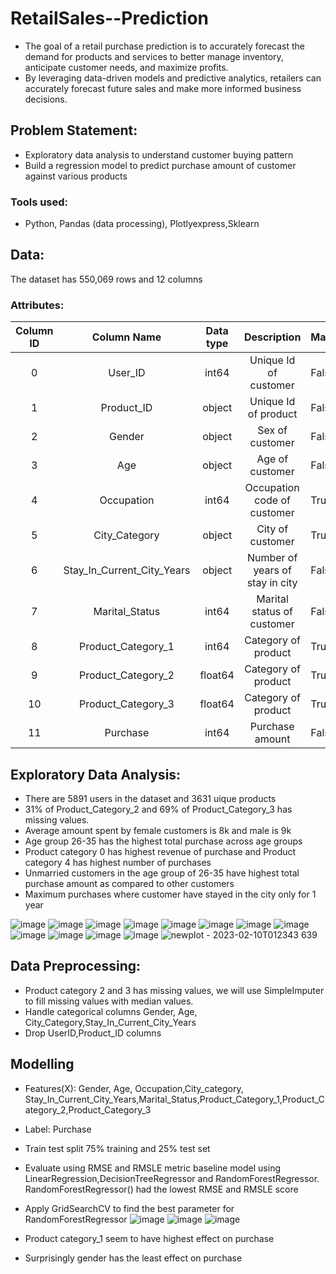 # RetailSales--Prediction
- The goal of a retail purchase prediction is to accurately forecast the demand for products and services to better manage inventory, anticipate customer needs, and maximize profits. 
- By leveraging data-driven models and predictive analytics, retailers can accurately forecast future sales and make more informed business decisions.

## Problem Statement:
- Exploratory data analysis to understand customer buying pattern
- Build a regression model to predict purchase amount of customer against various products

### Tools used:
- Python, Pandas (data processing), Plotlyexpress,Sklearn

## Data:
The dataset has 550,069 rows and 12 columns
### Attributes:
| Column ID |         Column Name        | Data type |           Description           | Masked |
|:---------:|:--------------------------:|:---------:|:-------------------------------:|--------|
|     0     |           User_ID          |   int64   |      Unique Id of customer      | False  |
|     1     |         Product_ID         |   object  |       Unique Id of product      | False  |
|     2     |           Gender           |   object  |         Sex of customer         | False  |
|     3     |             Age            |   object  |         Age of customer         | False  |
|     4     |         Occupation         |   int64   |   Occupation code of customer   | True   |
|     5     |        City_Category       |   object  |         City of customer        | True   |
|     6     | Stay_In_Current_City_Years |   object  | Number of years of stay in city | False  |
|     7     |       Marital_Status       |   int64   |    Marital status of customer   | False  |
|     8     |     Product_Category_1     |   int64   |       Category of product       | True   |
|     9     |     Product_Category_2     |  float64  |       Category of product       | True   |
|     10    |     Product_Category_3     |  float64  |       Category of product       | True   |
|     11    |          Purchase          |   int64   |         Purchase amount         | False  |


## Exploratory Data Analysis:
  - There are 5891 users in the dataset and 3631 uique products
  - 31% of Product_Category_2 and 69% of Product_Category_3 has missing values.
  - Average amount spent by female customers is 8k and male is 9k
  - Age group 26-35 has the highest total purchase across age groups
  - Product category 0 has highest revenue of purchase and Product category 4 has highest number of purchases
  - Unmarried customers in the age group of 26-35 have highest total purchase amount as compared to other customers
  - Maximum purchases where customer have stayed in the city only for 1 year

![image](https://user-images.githubusercontent.com/103464406/218009159-c83bd506-4ff6-4634-b1c7-e57f827911b1.png)
![image](https://user-images.githubusercontent.com/103464406/218009176-bbb80aad-c939-47aa-aee2-ec0632fccf2b.png)
![image](https://user-images.githubusercontent.com/103464406/218008941-34dc24c1-cc6c-4a11-8464-bcd4a7915ee2.png)
![image](https://user-images.githubusercontent.com/103464406/218008902-7e533e3d-dd7b-4e97-a5de-63caef13f217.png)
![image](https://user-images.githubusercontent.com/103464406/218008959-c5f25aec-b153-41f6-a832-096b54905dc1.png)
![image](https://user-images.githubusercontent.com/103464406/218008979-6911cf5c-b129-496c-a5c5-0259b3ea366b.png)
![image](https://user-images.githubusercontent.com/103464406/218009029-9221bf47-b53e-4b32-a36e-0ef054141ce1.png)
![image](https://user-images.githubusercontent.com/103464406/218011621-1f1ce7d6-3124-43e5-941c-4c06edb5b51d.png)
![image](https://user-images.githubusercontent.com/103464406/218009042-89c50ed4-cee5-4515-bfe1-124687d8eac7.png)
![image](https://user-images.githubusercontent.com/103464406/218009295-86f598f7-ed23-4b7d-a2a6-11f89aea1102.png)
![image](https://user-images.githubusercontent.com/103464406/218009337-43927dfc-6185-41c3-962d-3b76682ab88f.png)
![image](https://user-images.githubusercontent.com/103464406/218009949-e9b19c79-a789-4adc-b7a0-6939ae67c797.png)
![newplot - 2023-02-10T012343 639](https://user-images.githubusercontent.com/103464406/218018336-0444122e-dbce-44a7-9aa5-c8c5714552ab.png)


## Data Preprocessing:
  - Product category 2 and 3 has missing values, we will use SimpleImputer to fill missing values with median values.
  - Handle categorical columns Gender, Age, City_Category,Stay_In_Current_City_Years
  - Drop UserID,Product_ID columns
  
## Modelling
- Features(X): Gender, Age, Occupation,City_category, Stay_In_Current_City_Years,Marital_Status,Product_Category_1,Product_Category_2,Product_Category_3
- Label: Purchase
-  Train test split 75% training and 25% test set
-  Evaluate using RMSE and RMSLE metric baseline model using LinearRegression,DecisionTreeRegressor and RandomForestRegressor. RandomForestRegressor() had the lowest RMSE and RMSLE score
-  Apply GridSearchCV to find the best parameter for RandomForestRegressor
![image](https://user-images.githubusercontent.com/103464406/218016171-9fa215b3-2bf6-44d3-8254-ec21ef14070a.png)
![image](https://user-images.githubusercontent.com/103464406/218016268-492a5bd0-29f6-4f41-bf0c-1a464fae24f2.png)
![image](https://user-images.githubusercontent.com/103464406/218016306-4d06a8f5-8ca3-45fd-886f-f4276418c282.png)

- Product category_1 seem to have highest effect on purchase
- Surprisingly gender has the least effect on purchase


